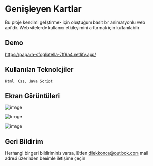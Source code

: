 # Genişleyen Kartlar

Bu proje kendimi geliştirmek için oluştuğum basit bir animasyonlu web api'dir. Web sitelerde kullanıcı etkileşimini arttırmak için kullanılabilir. 

## Demo

https://papaya-sfogliatella-7ff9a4.netlify.app/

## Kullanılan Teknolojiler

`Html, Css, Java Script`

## Ekran Görüntüleri

![image](https://github.com/dilekatlay/Genisleyen-Kartlar/assets/127104444/8674178d-fac3-4a28-86c3-815a6e20c58e)

![image](https://github.com/dilekatlay/Genisleyen-Kartlar/assets/127104444/b3072739-3a79-4873-a193-dd25d453feca)


![image](https://github.com/dilekatlay/Genisleyen-Kartlar/assets/127104444/e1aa9525-a7c5-4b0b-89d4-1d513b35b8df)

## Geri Bildirim

Herhangi bir geri bildiriminiz varsa, lütfen dilekkonca@outlook.com mail adresi üzerinden benimle iletişime geçin

